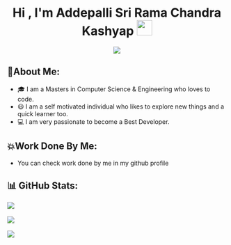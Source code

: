 <h1 align="center">Hi , I'm Addepalli Sri Rama Chandra Kashyap <img src="https://media.giphy.com/media/hvRJCLFzcasrR4ia7z/giphy.gif" width="35"></h1>
<p align="center">
<a href="https://github.com/kashyapasrc"><img src="https://readme-typing-svg.herokuapp.com?lines=Android+Developer;Machine+learning+Engineer;&center=true&width=500&height=30"></a>
</p>


## 💫About Me:
- 🎓  I am a Masters in Computer Science & Engineering who loves to code.</br>
- 😃  I am a self motivated individual who likes to explore new things and a quick learner too.</br>
- 💻  I am very passionate to become a Best Developer.</br>

## 💥Work Done By Me:
- You can check work done by me in my github profile 


## 📊 GitHub Stats:
![](https://github-readme-stats.vercel.app/api?username=kashyapasrc&theme=highcontrast&hide_border=false&include_all_commits=false&count_private=false)<br/><br/>
![](https://github-readme-streak-stats.herokuapp.com/?user=kashyapasrc&theme=highcontrast&hide_border=false)<br/><br/>
![](https://github-readme-stats.vercel.app/api/top-langs/?username=kashyapasrc&theme=highcontrast&hide_border=false&include_all_commits=false&count_private=false&layout=compact)


